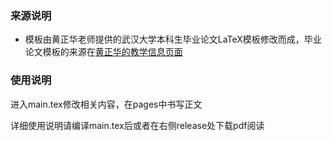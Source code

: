 ### 来源说明
- 模板由黄正华老师提供的武汉大学本科生毕业论文LaTeX模板修改而成，毕业论文模板的来源在[黄正华的教学信息页面](http://aff.whu.edu.cn/huangzh/)

### 使用说明

进入main.tex修改相关内容，在pages中书写正文

详细使用说明请编译main.tex后或者在右侧release处下载pdf阅读

